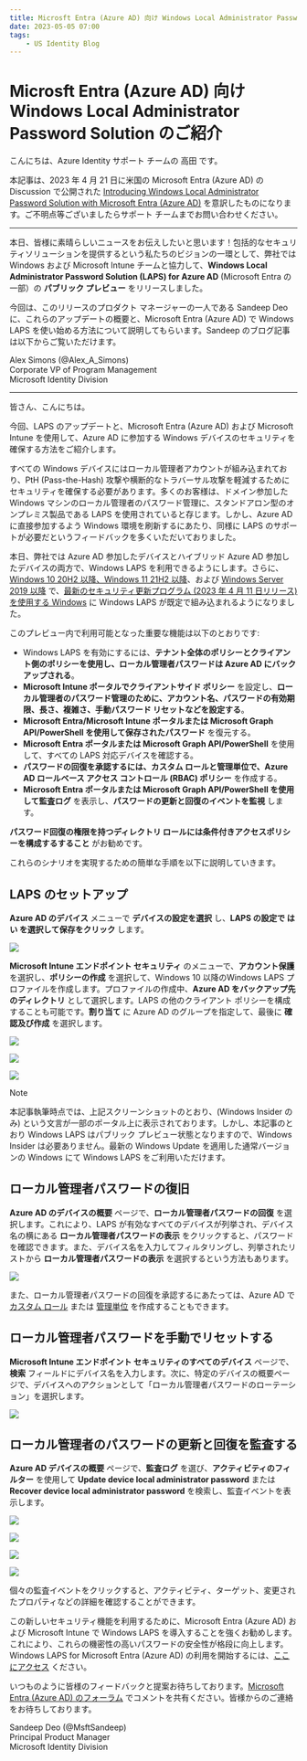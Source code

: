 ```yaml
---
title: Microsft Entra (Azure AD) 向け Windows Local Administrator Password Solution のご紹介
date: 2023-05-05 07:00
tags:
    - US Identity Blog
---
```


# Microsft Entra (Azure AD) 向け Windows Local Administrator Password Solution のご紹介

こんにちは、Azure Identity サポート チームの 高田 です。

本記事は、2023 年 4 月 21 日に米国の Microsoft Entra (Azure AD) の Discussion で公開された [Introducing Windows Local Administrator Password Solution with Microsoft Entra (Azure AD)](https://techcommunity.microsoft.com/t5/microsoft-entra-azure-ad-blog/introducing-windows-local-administrator-password-solution-with/ba-p/1942487) を意訳したものになります。ご不明点等ございましたらサポート チームまでお問い合わせください。

---

本日、皆様に素晴らしいニュースをお伝えしたいと思います！包括的なセキュリティソリューションを提供するという私たちのビジョンの一環として、弊社では Windows および Microsoft Intune チームと協力して、**Windows Local Administrator Password Solution (LAPS) for Azure AD** (Microsoft Entra の一部）の **パブリック プレビュー** をリリースしました。

今回は、このリリースのプロダクト マネージャーの一人である Sandeep Deo に、これらのアップデートの概要と、Microsoft Entra (Azure AD) で Windows LAPS を使い始める方法について説明してもらいます。Sandeep のブログ記事は以下からご覧いただけます。

Alex Simons (@Alex_A_Simons)  
Corporate VP of Program Management  
Microsoft Identity Division

---

皆さん、こんにちは。

今回、LAPS のアップデートと、Microsoft Entra (Azure AD) および Microsoft Intune を使用して、Azure AD に参加する Windows デバイスのセキュリティを確保する方法をご紹介します。

すべての Windows デバイスにはローカル管理者アカウントが組み込まれており、PtH (Pass-the-Hash) 攻撃や横断的なトラバーサル攻撃を軽減するためにセキュリティを確保する必要があります。多くのお客様は、ドメイン参加した Windows マシンのローカル管理者のパスワード管理に、スタンドアロン型のオンプレミス製品である LAPS を使用されていると存じます。しかし、Azure AD に直接参加するよう Windows 環境を刷新するにあたり、同様に LAPS のサポートが必要だというフィードバックを多くいただいておりました。

本日、弊社では Azure AD 参加したデバイスとハイブリッド Azure AD 参加したデバイスの両方で、Windows LAPS を利用できるようにします。さらに、[Windows 10 20H2 以降、Windows 11 21H2 以降](https://support.microsoft.com/ja-jp/topic/2023-%E5%B9%B4-4-%E6%9C%88-11-%E6%97%A5-kb5025221-os-%E3%83%93%E3%83%AB%E3%83%89-19042-2846-19044-2846-19045-2846-b00c3356-baac-4a41-8342-7f97ec83445a)、および [Windows Server 2019 以降](https://support.microsoft.com/ja-jp/topic/2023-%E5%B9%B4-4-%E6%9C%88-11-%E6%97%A5-kb5025239-os-%E3%83%93%E3%83%AB%E3%83%89-22621-1555-5eaaaf42-bc4d-4881-8d38-97e0082a6982) で、[最新のセキュリティ更新プログラム (2023 年 4 月 11 日リリース) を使用する Windows](https://support.microsoft.com/ja-jp/topic/2023-%E5%B9%B4-4-%E6%9C%88-11-%E6%97%A5-kb5025230-os-%E3%83%93%E3%83%AB%E3%83%89-20348-1668-28a5446e-6389-4a5b-ae3f-e942a604f2d3) に Windows LAPS が既定で組み込まれるようになりました。

このプレビュー内で利用可能となった重要な機能は以下のとおりです:

- Windows LAPS を有効にするには、**テナント全体のポリシーとクライアント側のポリシーを使用し、ローカル管理者パスワードは Azure AD にバックアップされる**。
- **Microsoft Intune ポータルでクライアントサイド ポリシー** を設定し、**ローカル管理者のパスワード管理のために、アカウント名、パスワードの有効期限、長さ、複雑さ、手動パスワード リセットなどを設定する**。
- **Microsoft Entra/Microsoft Intune ポータルまたは Microsoft Graph API/PowerShell を使用して保存されたパスワード** を復元する。
- **Microsoft Entra ポータルまたは Microsoft Graph API/PowerShell** を使用して、すべての LAPS 対応デバイスを確認する。
- **パスワードの回復を承認するには、カスタム ロールと管理単位で、Azure AD ロールベース アクセス コントロール (RBAC) ポリシー** を作成する。
- **Microsoft Entra ポータルまたは Microsoft Graph API/PowerShell を使用して監査ログ** を表示し、**パスワードの更新と回復のイベントを監視** します。

**パスワード回復の権限を持つディレクトリ ロールには条件付きアクセスポリシーを構成するすること** がお勧めです。

これらのシナリオを実現するための簡単な手順を以下に説明していきます。

## LAPS のセットアップ

**Azure AD のデバイス** メニューで **デバイスの設定を選択** し、**LAPS の設定で はい を選択して保存をクリック** します。

![](./introducing-windows-local-administrator-password-solution-with/pic01.png)

**Microsoft Intune エンドポイント セキュリティ** のメニューで、**アカウント保護** を選択し、**ポリシーの作成** を選択して、Windows 10 以降のWindows LAPS プロファイルを作成します。プロファイルの作成中、**Azure AD をバックアップ先のディレクトリ** として選択します。LAPS の他のクライアント ポリシーを構成することも可能です。**割り当て** に Azure AD のグループを指定して、最後に **確認及び作成** を選択します。

![](./introducing-windows-local-administrator-password-solution-with/pic02.png)

![](./introducing-windows-local-administrator-password-solution-with/pic03.png)

![](./introducing-windows-local-administrator-password-solution-with/pic04.png)

> [!NOTE]
> 本記事執筆時点では、上記スクリーンショットのとおり、(Windows Insider のみ) という文言が一部のポータル上に表示されております。しかし、本記事のとおり Windows LAPS はパブリック プレビュー状態となりますので、Windows Insider は必要ありません。最新の Windows Update を適用した通常バージョンの Windows にて Windows LAPS をご利用いただけます。

## ローカル管理者パスワードの復旧

**Azure AD のデバイスの概要** ページで、**ローカル管理者パスワードの回復** を選択します。これにより、LAPS が有効なすべてのデバイスが列挙され、デバイス名の横にある **ローカル管理者パスワードの表示** をクリックすると、パスワードを確認できます。また、デバイス名を入力してフィルタリングし、列挙されたリストから **ローカル管理者パスワードの表示** を選択するという方法もあります。

![](./introducing-windows-local-administrator-password-solution-with/pic05.png)

また、ローカル管理者パスワードの回復を承認するにあたっては、Azure AD で [カスタム ロール](https://learn.microsoft.com/ja-jp/azure/active-directory/roles/custom-create) または [管理単位](https://learn.microsoft.com/ja-jp/azure/active-directory/roles/administrative-units) を作成することもできます。

## ローカル管理者パスワードを手動でリセットする

**Microsoft Intune エンドポイント セキュリティのすべてのデバイス** ページで、**検索** フィールドにデバイス名を入力します。次に、特定のデバイスの概要ページで、デバイスへのアクションとして「ローカル管理者パスワードのローテーション」を選択します。

![](./introducing-windows-local-administrator-password-solution-with/pic06.png)

## ローカル管理者のパスワードの更新と回復を監査する

**Azure AD デバイスの概要** ページで、**監査ログ** を選び、**アクティビティのフィルター** を使用して **Update device local administrator password** または **Recover device local administrator password** を検索し、監査イベントを表示します。

![](./introducing-windows-local-administrator-password-solution-with/pic07.png)

![](./introducing-windows-local-administrator-password-solution-with/pic08.png)

![](./introducing-windows-local-administrator-password-solution-with/pic09.png)

![](./introducing-windows-local-administrator-password-solution-with/pic10.png)

個々の監査イベントをクリックすると、アクティビティ、ターゲット、変更されたプロパティなどの詳細を確認することができます。

この新しいセキュリティ機能を利用するために、Microsoft Entra (Azure AD) および Microsoft Intune で Windows LAPS を導入することを強くお勧めします。これにより、これらの機密性の高いパスワードの安全性が格段に向上します。Windows LAPS for Microsoft Entra (Azure AD) の利用を開始するには、[ここにアクセス](https://learn.microsoft.com/ja-jp/azure/active-directory/devices/howto-manage-local-admin-passwords) ください。

いつものように皆様のフィードバックと提案お待ちしております。[Microsoft Entra (Azure AD) のフォーラム](https://feedback.azure.com/d365community/forum/22920db1-ad25-ec11-b6e6-000d3a4f0789) でコメントを共有ください。皆様からのご連絡をお待ちしております。

Sandeep Deo (@MsftSandeep)  
Principal Product Manager  
Microsoft Identity Division
